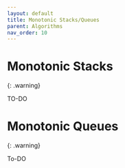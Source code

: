 ```yaml
---
layout: default
title: Monotonic Stacks/Queues
parent: Algorithms
nav_order: 10
---
```


# Monotonic Stacks

{: .warning}

TO-DO



# Monotonic Queues

{: .warning}

To-DO